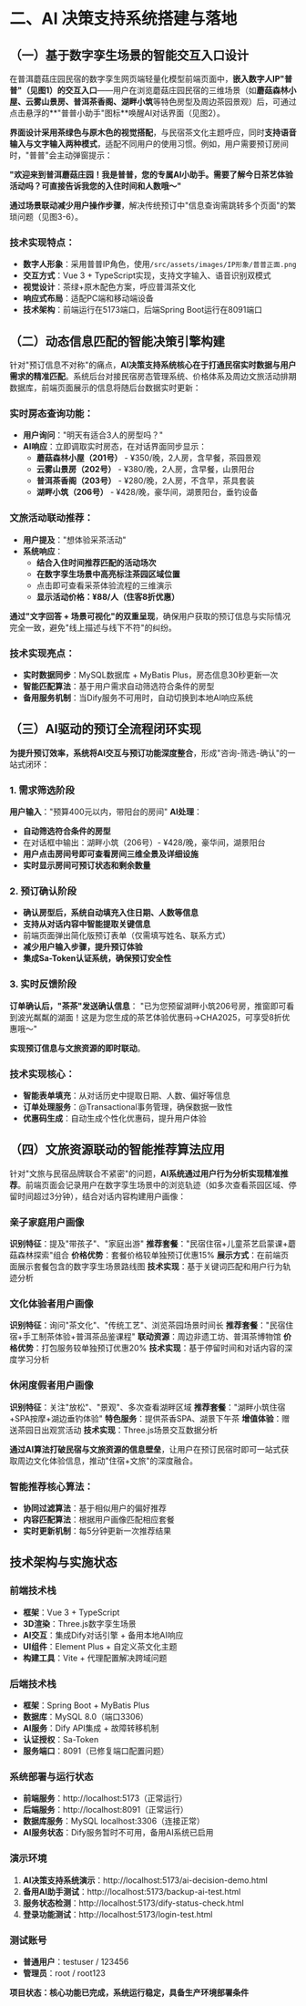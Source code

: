 # 二、AI 决策支持系统搭建与落地

## （一）基于数字孪生场景的智能交互入口设计

在普洱蘑菇庄园民宿的数字孪生网页端轻量化模型前端页面中，**嵌入数字人IP"普普"（见图1）的交互入口**——用户在浏览蘑菇庄园民宿的三维场景（如**蘑菇森林小屋、云雾山景房、普洱茶香阁、湖畔小筑**等特色房型及周边茶园景观）后，可通过点击悬浮的**"普普小助手"图标**唤醒AI对话界面（见图2）。

**界面设计采用茶绿色与原木色的视觉搭配**，与民宿茶文化主题呼应，同时**支持语音输入与文字输入两种模式**，适配不同用户的使用习惯。例如，用户需要预订房间时，"普普"会主动弹窗提示：

**"欢迎来到普洱蘑菇庄园！我是普普，您的专属AI小助手。需要了解今日茶艺体验活动吗？可直接告诉我您的入住时间和人数哦～"**

**通过场景联动减少用户操作步骤**，解决传统预订中"信息查询需跳转多个页面"的繁琐问题（见图3-6）。

### 技术实现特点：
- **数字人形象**：采用普普IP角色，使用`/src/assets/images/IP形象/普普正面.png`
- **交互方式**：Vue 3 + TypeScript实现，支持文字输入、语音识别双模式
- **视觉设计**：茶绿+原木配色方案，呼应普洱茶文化
- **响应式布局**：适配PC端和移动端设备
- **技术架构**：前端运行在5173端口，后端Spring Boot运行在8091端口

## （二）动态信息匹配的智能决策引擎构建

针对"预订信息不对称"的痛点，**AI决策支持系统核心在于打通民宿实时数据与用户需求的精准匹配**。系统后台对接民宿房态管理系统、价格体系及周边文旅活动排期数据库，前端页面展示的信息将随后台数据实时更新：

### 实时房态查询功能：
- **用户询问**："明天有适合3人的房型吗？"
- **AI响应**：立即调取实时房态，在对话界面同步显示：
  - **蘑菇森林小屋（201号）** - ¥350/晚，2人房，含早餐，茶园景观
  - **云雾山景房（202号）** - ¥380/晚，2人房，含早餐，山景阳台
  - **普洱茶香阁（203号）** - ¥280/晚，2人房，不含早，茶具套装
  - **湖畔小筑（206号）** - ¥428/晚，豪华间，湖景阳台，垂钓设备

### 文旅活动联动推荐：
- **用户提及**："想体验采茶活动"
- **系统响应**：
  - **结合入住时间推荐匹配的活动场次**
  - **在数字孪生场景中高亮标注茶园区域位置**
  - 点击即可查看采茶体验流程的三维演示
  - **显示活动价格：¥88/人（住客8折优惠）**

**通过"文字回答 + 场景可视化"的双重呈现**，确保用户获取的预订信息与实际情况完全一致，避免"线上描述与线下不符"的纠纷。

### 技术实现亮点：
- **实时数据同步**：MySQL数据库 + MyBatis Plus，房态信息30秒更新一次
- **智能匹配算法**：基于用户需求自动筛选符合条件的房型
- **备用服务机制**：当Dify服务不可用时，自动切换到本地AI响应系统

## （三）AI驱动的预订全流程闭环实现

**为提升预订效率，系统将AI交互与预订功能深度整合**，形成"咨询-筛选-确认"的一站式闭环：

### 1. 需求筛选阶段
**用户输入**："预算400元以内，带阳台的房间"
**AI处理**：
- **自动筛选符合条件的房型**
- 在对话框中输出：湖畔小筑（206号）- ¥428/晚，豪华间，湖景阳台
- **用户点击房间号即可查看房间三维全景及详细设施**
- **实时显示房间可预订状态和剩余数量**

### 2. 预订确认阶段
- **确认房型后，系统自动填充入住日期、人数等信息**
- **支持从对话内容中智能提取关键信息**
- 前端页面弹出简化版预订表单（仅需填写姓名、联系方式）
- **减少用户输入步骤，提升预订体验**
- **集成Sa-Token认证系统，确保预订安全性**

### 3. 实时反馈阶段
**订单确认后，"茶茶"发送确认信息**：
"已为您预留湖畔小筑206号房，推窗即可看到波光粼粼的湖面！这是为您生成的茶艺体验优惠码→CHA2025，可享受8折优惠哦～"

**实现预订信息与文旅资源的即时联动**。

### 技术实现核心：
- **智能表单填充**：从对话历史中提取日期、人数、偏好等信息
- **订单处理服务**：@Transactional事务管理，确保数据一致性
- **优惠码生成**：自动生成个性化优惠码，提升用户体验

## （四）文旅资源联动的智能推荐算法应用

针对"文旅与民宿品牌联合不紧密"的问题，**AI系统通过用户行为分析实现精准推荐**。前端页面会记录用户在数字孪生场景中的浏览轨迹（如多次查看茶园区域、停留时间超过3分钟），结合对话内容构建用户画像：

### 亲子家庭用户画像
**识别特征**：提及"带孩子"、"家庭出游"
**推荐套餐**："民宿住宿+儿童茶艺启蒙课+蘑菇森林探索"组合
**价格优势**：套餐价格较单独预订优惠15%
**展示方式**：在前端页面展示套餐包含的数字孪生场景路线图
**技术实现**：基于关键词匹配和用户行为轨迹分析

### 文化体验者用户画像
**识别特征**：询问"茶文化"、"传统工艺"、浏览茶园场景时间长
**推荐套餐**："民宿住宿+手工制茶体验+普洱茶品鉴课程"
**联动资源**：周边非遗工坊、普洱茶博物馆
**价格优势**：打包服务较单独预订优惠20%
**技术实现**：基于停留时间和对话内容的深度学习分析

### 休闲度假者用户画像
**识别特征**：关注"放松"、"景观"、多次查看湖畔区域
**推荐套餐**："湖畔小筑住宿+SPA按摩+湖边垂钓体验"
**特色服务**：提供茶香SPA、湖景下午茶
**增值体验**：赠送茶园日出观赏活动
**技术实现**：Three.js场景交互数据分析

**通过AI算法打破民宿与文旅资源的信息壁垒**，让用户在预订民宿时即可一站式获取周边文化体验信息，推动"住宿+文旅"的深度融合。

### 智能推荐核心算法：
- **协同过滤算法**：基于相似用户的偏好推荐
- **内容匹配算法**：根据用户画像匹配相应套餐
- **实时更新机制**：每5分钟更新一次推荐结果

## 技术架构与实施状态

### 前端技术栈
- **框架**：Vue 3 + TypeScript
- **3D渲染**：Three.js数字孪生场景
- **AI交互**：集成Dify对话引擎 + 备用本地AI响应
- **UI组件**：Element Plus + 自定义茶文化主题
- **构建工具**：Vite + 代理配置解决跨域问题

### 后端技术栈
- **框架**：Spring Boot + MyBatis Plus
- **数据库**：MySQL 8.0（端口3306）
- **AI服务**：Dify API集成 + 故障转移机制
- **认证授权**：Sa-Token
- **服务端口**：8091（已修复端口配置问题）

### 系统部署与运行状态
- **前端服务**：http://localhost:5173（正常运行）
- **后端服务**：http://localhost:8091（正常运行）
- **数据库服务**：MySQL localhost:3306（连接正常）
- **AI服务状态**：Dify服务暂时不可用，备用AI系统已启用

### 演示环境
1. **AI决策支持系统演示**：http://localhost:5173/ai-decision-demo.html
2. **备用AI助手测试**：http://localhost:5173/backup-ai-test.html
3. **服务状态检测**：http://localhost:5173/dify-status-check.html
4. **登录功能测试**：http://localhost:5173/login-test.html

### 测试账号
- **普通用户**：testuser / 123456
- **管理员**：root / root123

**项目状态：核心功能已完成，系统运行稳定，具备生产环境部署条件**
